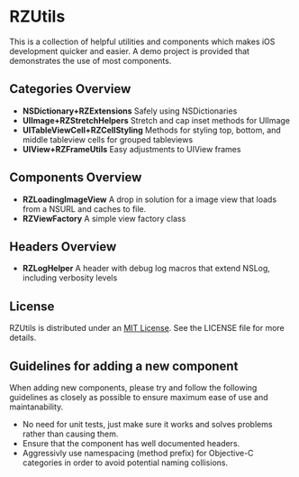 # RZUtils

This is a collection of helpful utilities and components which makes iOS development quicker and easier.  A demo project is provided that demonstrates the use of most components.

## Categories Overview

 - **NSDictionary+RZExtensions**        Safely using NSDictionaries
 - **UIImage+RZStretchHelpers**         Stretch and cap inset methods for UIImage
 - **UITableViewCell+RZCellStyling**    Methods for styling top, bottom, and middle tableview cells for grouped tableviews
 - **UIView+RZFrameUtils**              Easy adjustments to UIView frames

## Components Overview

 - **RZLoadingImageView**               A drop in solution for a image view that loads from a NSURL and caches to file.
 - **RZViewFactory**                    A simple view factory class

## Headers Overview

 - **RZLogHelper**						A header with debug log macros that extend NSLog, including verbosity levels

## License
RZUtils is distributed under an [MIT License](http://opensource.org/licenses/MIT). See the LICENSE file for more details.

## Guidelines for adding a new component

When adding new components, please try and follow the following guidelines as closely as possible to ensure maximum ease of use and maintanability.

 * No need for unit tests, just make sure it works and solves problems rather than causing them.
 * Ensure that the component has well documented headers.
 * Aggressivly use namespacing (method prefix) for Objective-C categories in order to avoid potential naming collisions.
